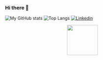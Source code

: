 ### Hi there 👋

![My GitHub stats](https://github-readme-stats.vercel.app/api?username=muhammedelsepa3y&hide=stars&count_private=true&show_icons=true&&include_all_commits=true)
![Top Langs](https://github-readme-stats.vercel.app/api/top-langs/?username=muhammedelsepa3y&layout=donut)
[![Linkedin](https://i.stack.imgur.com/gVE0j.png)](https://www.linkedin.com/in/mohamed-elsebaey-b43062242/)

<div id="header" align="center">
  <img src="https://giphy.com/embed/kJV3yFjaVYtlP0CMOR" width="100"/>
</div>



